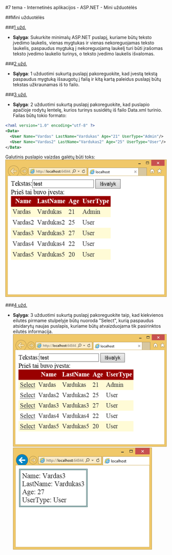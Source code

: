 ﻿#7 tema - Internetinės aplikacijos - ASP.NET - Mini užduotėlės

##Mini užduotėlės

###[1 užd.](https://github.com/niku-live/jpvs2015/tree/master/07%20tema%20-%20Web%20-%20ASP.NET/Mini%20Problems/Vol7Ex1)
- **Sąlyga**: Sukurkite minimalų ASP.NET puslapį, kuriame būtų teksto įvedimo laukelis, vienas mygtukas ir vienas nekoreguojamas teksto laukelis, paspaudus mygtuką į nekoreguojamą laukelį turi būti įrašomas teksto įvedimo laukelio turinys, o teksto įvedimo laukelis išvalomas.

###[2 užd.](https://github.com/niku-live/jpvs2015/tree/master/07%20tema%20-%20Web%20-%20ASP.NET/Mini%20Problems/Vol7Ex2)
- **Sąlyga**: 1 užduotimi sukurtą puslapį pakoreguokite, kad įvestą tekstą paspaudus mygtuką išsaugotų į failą ir kitą kartą paleidus puslapį būtų tekstas užkraunamas iš to failo.

###[3 užd.](https://github.com/niku-live/jpvs2015/tree/master/07%20tema%20-%20Web%20-%20ASP.NET/Mini%20Problems/Vol7Ex3)
- **Sąlyga**: 2 užduotimi sukurtą puslapį pakoreguokite, kad puslapio apačioje rodytų lentelę, kurios turinys susidėtų iš failo Data.xml turinio. Failas būtų tokio formato:
```xml
<?xml version="1.0" encoding="utf-8" ?>
<Data>
  <User Name="Vardas" LastName="Vardukas" Age="21" UserType="Admin"/>
  <User Name="Vardas2" LastName="Vardukas2" Age="25" UserType="User"/>
</Data>
```
Galutinis puslapio vaizdas galėtų būti toks:
![Galimas puslapio vaizdas](https://raw.githubusercontent.com/niku-live/jpvs2015/master/07%20tema%20-%20Web%20-%20ASP.NET/Mini%20Problems/Vol7Ex3/example3.png)

###[4 užd.](https://github.com/niku-live/jpvs2015/tree/master/07%20tema%20-%20Web%20-%20ASP.NET/Mini%20Problems/Vol7Ex4)
- **Sąlyga**: 3 užduotimi sukurtą puslapį pakoreguokite taip, kad kiekvienos eilutės pirmame stulpelyje būtų nuoroda "Select", kurią paspaudus atsidarytų naujas puslapis, kuriame būtų atvaizduojama tik pasirinktos eilutės informacija.
![Galimas puslapio vaizdas](https://raw.githubusercontent.com/niku-live/jpvs2015/master/07%20tema%20-%20Web%20-%20ASP.NET/Mini%20Problems/Vol7Ex4/example4_1.png)
![Galimas puslapio vaizdas2](https://raw.githubusercontent.com/niku-live/jpvs2015/master/07%20tema%20-%20Web%20-%20ASP.NET/Mini%20Problems/Vol7Ex4/example4_2.png)

